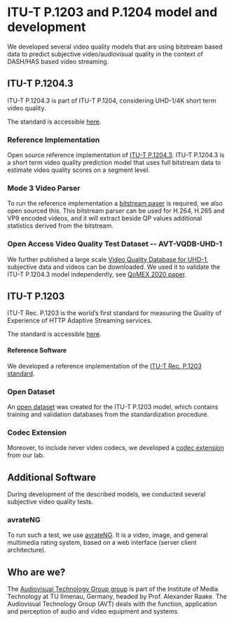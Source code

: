 # ITU-T P.1203 and P.1204 model and development
We developed several video quality models that are using bitstream based data to predict subjective video/audiovisual quality in the context of DASH/HAS based video streaming.

## ITU-T P.1204.3
ITU-T P.1204.3 is part of ITU-T P.1204, considering UHD-1/4K short term video quality.

The standard is accessible [here](https://www.itu.int/rec/T-REC-P.1204.3/en).

### Reference Implementation
Open source reference implementation of [ITU-T P.1204.3](https://github.com/Telecommunication-Telemedia-Assessment/bitstream_mode3_p1204_3).
ITU-T P.1204.3 is a short term video quality prediction model that uses full bitstream data to estimate video quality scores on a segment level.


### Mode 3 Video Parser
To run the reference implementation a [bitstream paser](https://github.com/Telecommunication-Telemedia-Assessment/bitstream_mode3_videoparser) is required, we also open sourced this.
This bitstream parser can be used for H.264, H.265 and VP9 encoded videos, and it will extract beside QP values additional statistics derived from the bitstream.


### Open Access Video Quality Test Dataset -- AVT-VQDB-UHD-1
We further published a large scale [Video Quality Database for UHD-1](https://github.com/Telecommunication-Telemedia-Assessment/AVT-VQDB-UHD-1), subjective data and videos can be downloaded.
We used it to validate the ITU-T P.1204.3 model independently, see [QoMEX 2020 paper](https://www.researchgate.net/publication/341792225_Bitstream-based_Model_Standard_for_4KUHD_ITU-T_P12043_-_Model_Details_Evaluation_Analysis_and_Open_Source_Implementation).


## ITU-T P.1203
ITU-T Rec. P.1203 is the world’s first standard for measuring the Quality of Experience of HTTP Adaptive Streaming services.

The standard is accessible [here](https://www.itu.int/rec/T-REC-P.1203).

#### Reference Software
We developed a reference implementation of the [ITU-T Rec. P.1203 standard](https://github.com/itu-p1203/itu-p1203).


### Open Dataset
An [open dataset](https://github.com/itu-p1203/open-dataset) was created for the ITU-T P.1203 model, which contains training and validation databases from the standardization procedure.

### Codec Extension
Moreover, to include never video codecs, we developed a [codec extension](https://github.com/Telecommunication-Telemedia-Assessment/itu-p1203-codecextension) from our lab.


## Additional Software
During development of the described models, we conducted several subjective video quality tests.

### avrateNG
To run such a test, we use [avrateNG](https://github.com/Telecommunication-Telemedia-Assessment/avrateNG).
It is a video, image, and general multimedia rating system, based on a  web interface (server client architecture).

## Who are we?
The [Audiovisual Technology Group group](https://www.tu-ilmenau.de/en/audio-visual-technology/) is part of the Institute of Media Technology at TU Ilmenau, Germany, headed by Prof. Alexander Raake.
The Audiovisual Technology Group (AVT) deals with the function, application and perception of audio and video equipment and systems.

